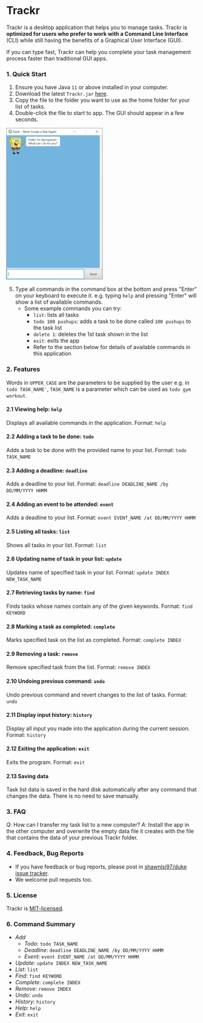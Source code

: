 # Trackr

Trackr is a desktop application that helps you to manage tasks. Trackr is **optimized for users who prefer to work with a Command Line Interface** (CLI) while still having the benefits of a Graphical User Interface (GUI).

If you can type fast, Trackr can help you complete your task management process faster than traditional GUI apps.

### 1. Quick Start
1. Ensure you have Java `11` or above installed in your computer.
2. Download the latest `Trackr.jar` [here](https://github.com/shawnlsj97/duke/releases/tag/v0.1.4).
3. Copy the file to the folder you want to use as the home folder for your list of tasks.
4. Double-click the file to start to app. The GUI should appear in a few seconds.

<img src="./READMEMedia/media/launch.png" width="254" height="400" />

5. Type all commands in the command box at the bottom and press "Enter" on your keyboard to execute it.
e.g. typing `help` and pressing "Enter" will show a list of available commands.
    * Some example commands you can try:
        * `list`: lists all tasks
        * `todo 100 pushups`: adds a task to be done called `100 pushups` to the task list
        * `delete 1`: deletes the 1st task shown in the list
        * `exit`: exits the app
        * Refer to the section below for details of available commands in this application

### 2. Features

Words in `UPPER_CASE` are the parameters to be supplied by the user e.g. in `todo TASK_NAME'`, `TASK_NAME` is a parameter which can be used as `todo gym workout`.

#### 2.1 Viewing help: `help`
Displays all available commands in the application.
Format: `help`

#### 2.2 Adding a task to be done: `todo`
Adds a task to be done with the provided name to your list.
Format: `todo TASK_NAME`

#### 2.3 Adding a deadline: `deadline`
Adds a deadline to your list.
Format: `deadline DEADLINE_NAME /by DD/MM/YYYY HHMM`

#### 2.4 Adding an event to be attended: `event`
Adds a deadline to your list.
Format: `event EVENT_NAME /at DD/MM/YYYY HHMM`

#### 2.5 Listing all tasks: `list`
Shows all tasks in your list.
Format: `list`

#### 2.6 Updating name of task in your list: `update`
Updates name of specified task in your list.
Format: `update INDEX NEW_TASK_NAME`

#### 2.7 Retrieving tasks by name: `find`
Finds tasks whose names contain any of the given keywords.
Format: `find KEYWORD`

#### 2.8 Marking a task as completed: `complete`
Marks specified task on the list as completed.
Format: `complete INDEX`

#### 2.9 Removing a task: `remove`
Remove specified task from the list.
Format: `remove INDEX`

#### 2.10 Undoing previous command: `undo`
Undo previous command and revert changes to the list of tasks.
Format: `undo`

#### 2.11 Display input history: `history`
Display all input you made into the application during the current session.
Format: `history`

#### 2.12 Exiting the application: `exit`
Exits the program.
Format: `exit`

#### 2.13 Saving data
Task list data is saved in the hard disk automatically after any command that changes the data.
There is no need to save manually.

### 3. FAQ
*Q*: How can I transfer my task list to a new computer?
*A*: Install the app in the other computer and overwrite the empty data file it creates with the file that contains the data of your previous Trackr folder.

### 4. Feedback, Bug Reports

* If you have feedback or bug reports, please post in [shawnlsj97/duke issue tracker](https://github.com/shawnlsj97/duke/issues).
* We welcome pull requests too.

### 5. License
Trackr is [MIT-licensed](https://github.com/shawnlsj97/duke/blob/master/LICENSE).


### 6. Command Summary
* *Add*
    * *Todo*: `todo TASK_NAME`
    * *Deadline*: `deadline DEADLINE_NAME /by DD/MM/YYYY HHMM`
    * *Event*: `event EVENT_NAME /at DD/MM/YYYY HHMM`
* *Update*: `update INDEX NEW_TASK_NAME`
* *List*: `list`
* *Find*: `find KEYWORD`
* *Complete*: `complete INDEX`
* *Remove*: `remove INDEX`
* *Undo*: `undo`
* *History*: `history`
* *Help*: `help`
* *Exit*: `exit`